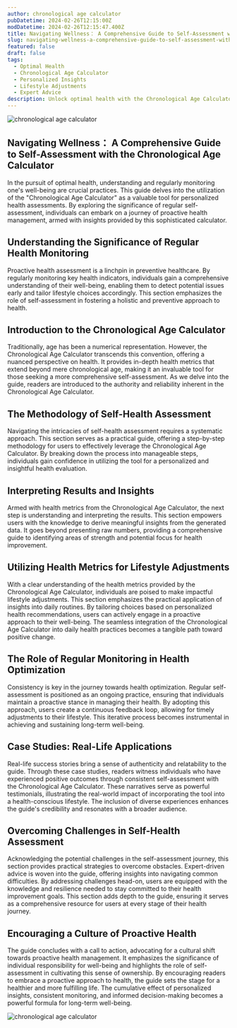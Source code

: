 ```yaml
---
author: chronological age calculator
pubDatetime: 2024-02-26T12:15:00Z
modDatetime: 2024-02-26T12:15:47.400Z
title: Navigating Wellness： A Comprehensive Guide to Self-Assessment with the Chronological Age Calculator
slug: navigating-wellness-a-comprehensive-guide-to-self-assessment-with-the-chronological-age-calculator
featured: false
draft: false
tags:
  - Optimal Health
  - Chronological Age Calculator
  - Personalized Insights
  - Lifestyle Adjustments
  - Expert Advice
description: Unlock optimal health with the Chronological Age Calculator. This guide explores proactive self-assessment, utilizing personalized insights for informed lifestyle adjustments. Real-life applications and expert advice empower individuals in their journey t-chronological age calculator
---
```


![chronological age calculator](@assets/images/article-image1-9.jpg)

## Navigating Wellness： A Comprehensive Guide to Self-Assessment with the Chronological Age Calculator

In the pursuit of optimal health, understanding and regularly monitoring one's well-being are crucial practices. This guide delves into the utilization of the "Chronological Age Calculator" as a valuable tool for personalized health assessments. By exploring the significance of regular self-assessment, individuals can embark on a journey of proactive health management, armed with insights provided by this sophisticated calculator.

## Understanding the Significance of Regular Health Monitoring

Proactive health assessment is a linchpin in preventive healthcare. By regularly monitoring key health indicators, individuals gain a comprehensive understanding of their well-being, enabling them to detect potential issues early and tailor lifestyle choices accordingly. This section emphasizes the role of self-assessment in fostering a holistic and preventive approach to health.

## Introduction to the Chronological Age Calculator

Traditionally, age has been a numerical representation. However, the Chronological Age Calculator transcends this convention, offering a nuanced perspective on health. It provides in-depth health metrics that extend beyond mere chronological age, making it an invaluable tool for those seeking a more comprehensive self-assessment. As we delve into the guide, readers are introduced to the authority and reliability inherent in the Chronological Age Calculator.

## The Methodology of Self-Health Assessment

Navigating the intricacies of self-health assessment requires a systematic approach. This section serves as a practical guide, offering a step-by-step methodology for users to effectively leverage the Chronological Age Calculator. By breaking down the process into manageable steps, individuals gain confidence in utilizing the tool for a personalized and insightful health evaluation.

## Interpreting Results and Insights

Armed with health metrics from the Chronological Age Calculator, the next step is understanding and interpreting the results. This section empowers users with the knowledge to derive meaningful insights from the generated data. It goes beyond presenting raw numbers, providing a comprehensive guide to identifying areas of strength and potential focus for health improvement.

## Utilizing Health Metrics for Lifestyle Adjustments

With a clear understanding of the health metrics provided by the Chronological Age Calculator, individuals are poised to make impactful lifestyle adjustments. This section emphasizes the practical application of insights into daily routines. By tailoring choices based on personalized health recommendations, users can actively engage in a proactive approach to their well-being. The seamless integration of the Chronological Age Calculator into daily health practices becomes a tangible path toward positive change.

## The Role of Regular Monitoring in Health Optimization

Consistency is key in the journey towards health optimization. Regular self-assessment is positioned as an ongoing practice, ensuring that individuals maintain a proactive stance in managing their health. By adopting this approach, users create a continuous feedback loop, allowing for timely adjustments to their lifestyle. This iterative process becomes instrumental in achieving and sustaining long-term well-being.

## Case Studies: Real-Life Applications

Real-life success stories bring a sense of authenticity and relatability to the guide. Through these case studies, readers witness individuals who have experienced positive outcomes through consistent self-assessment with the Chronological Age Calculator. These narratives serve as powerful testimonials, illustrating the real-world impact of incorporating the tool into a health-conscious lifestyle. The inclusion of diverse experiences enhances the guide's credibility and resonates with a broader audience.

## Overcoming Challenges in Self-Health Assessment

Acknowledging the potential challenges in the self-assessment journey, this section provides practical strategies to overcome obstacles. Expert-driven advice is woven into the guide, offering insights into navigating common difficulties. By addressing challenges head-on, users are equipped with the knowledge and resilience needed to stay committed to their health improvement goals. This section adds depth to the guide, ensuring it serves as a comprehensive resource for users at every stage of their health journey.

## Encouraging a Culture of Proactive Health

The guide concludes with a call to action, advocating for a cultural shift towards proactive health management. It emphasizes the significance of individual responsibility for well-being and highlights the role of self-assessment in cultivating this sense of ownership. By encouraging readers to embrace a proactive approach to health, the guide sets the stage for a healthier and more fulfilling life. The cumulative effect of personalized insights, consistent monitoring, and informed decision-making becomes a powerful formula for long-term well-being.

![chronological age calculator](@assets/images/article-image1-10.jpg)
